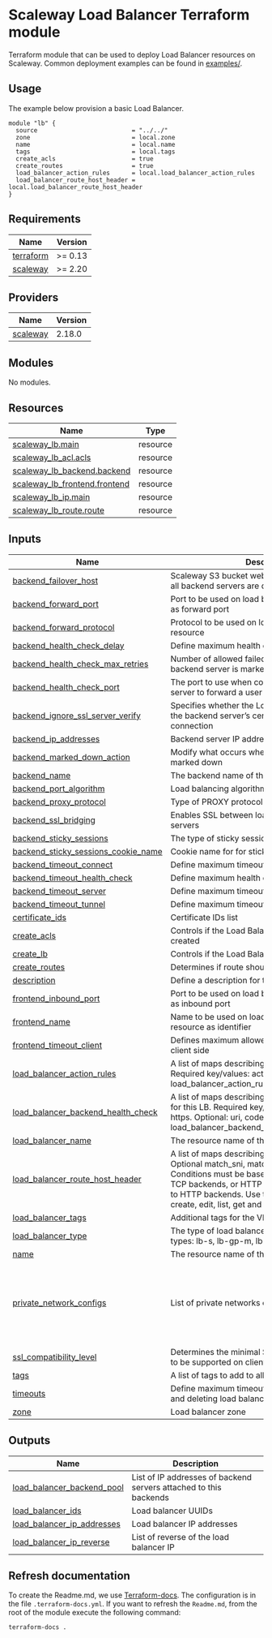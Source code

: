 <!-- BEGIN_TF_DOCS -->
# Scaleway Load Balancer Terraform module

Terraform module that can be used to deploy Load Balancer resources on Scaleway. Common deployment examples can be found in [examples/](./examples).

## Usage

The example below provision a basic Load Balancer.

``` hcl
module "lb" {
  source                          = "../../"
  zone                            = local.zone
  name                            = local.name
  tags                            = local.tags
  create_acls                     = true
  create_routes                   = true
  load_balancer_action_rules      = local.load_balancer_action_rules
  load_balancer_route_host_header = local.load_balancer_route_host_header
}
```

## Requirements

| Name | Version |
|------|---------|
| <a name="requirement_terraform"></a> [terraform](#requirement\_terraform) | >= 0.13 |
| <a name="requirement_scaleway"></a> [scaleway](#requirement\_scaleway) | >= 2.20 |

## Providers

| Name | Version |
|------|---------|
| <a name="provider_scaleway"></a> [scaleway](#provider\_scaleway) | 2.18.0 |

## Modules

No modules.

## Resources

| Name | Type |
|------|------|
| [scaleway_lb.main](https://registry.terraform.io/providers/scaleway/scaleway/latest/docs/resources/lb) | resource |
| [scaleway_lb_acl.acls](https://registry.terraform.io/providers/scaleway/scaleway/latest/docs/resources/lb_acl) | resource |
| [scaleway_lb_backend.backend](https://registry.terraform.io/providers/scaleway/scaleway/latest/docs/resources/lb_backend) | resource |
| [scaleway_lb_frontend.frontend](https://registry.terraform.io/providers/scaleway/scaleway/latest/docs/resources/lb_frontend) | resource |
| [scaleway_lb_ip.main](https://registry.terraform.io/providers/scaleway/scaleway/latest/docs/resources/lb_ip) | resource |
| [scaleway_lb_route.route](https://registry.terraform.io/providers/scaleway/scaleway/latest/docs/resources/lb_route) | resource |

## Inputs

| Name | Description | Type | Default | Required |
|------|-------------|------|---------|:--------:|
| <a name="input_backend_failover_host"></a> [backend\_failover\_host](#input\_backend\_failover\_host) | Scaleway S3 bucket website to be served in case all backend servers are down | `string` | `null` | no |
| <a name="input_backend_forward_port"></a> [backend\_forward\_port](#input\_backend\_forward\_port) | Port to be used on load balancer backend resource as forward port | `number` | `80` | no |
| <a name="input_backend_forward_protocol"></a> [backend\_forward\_protocol](#input\_backend\_forward\_protocol) | Protocol to be used on load balancer backend resource | `string` | `"tcp"` | no |
| <a name="input_backend_health_check_delay"></a> [backend\_health\_check\_delay](#input\_backend\_health\_check\_delay) | Define maximum health check | `string` | `"1m0s"` | no |
| <a name="input_backend_health_check_max_retries"></a> [backend\_health\_check\_max\_retries](#input\_backend\_health\_check\_max\_retries) | Number of allowed failed HC requests before the backend server is marked down | `number` | `2` | no |
| <a name="input_backend_health_check_port"></a> [backend\_health\_check\_port](#input\_backend\_health\_check\_port) | The port to use when connecting to a backend server to forward a user session | `number` | `80` | no |
| <a name="input_backend_ignore_ssl_server_verify"></a> [backend\_ignore\_ssl\_server\_verify](#input\_backend\_ignore\_ssl\_server\_verify) | Specifies whether the Load Balancer should check the backend server’s certificate before initiating a connection | `bool` | `false` | no |
| <a name="input_backend_ip_addresses"></a> [backend\_ip\_addresses](#input\_backend\_ip\_addresses) | Backend server IP addresses list (IPv4 or IPv6) | `list(string)` | `[]` | no |
| <a name="input_backend_marked_down_action"></a> [backend\_marked\_down\_action](#input\_backend\_marked\_down\_action) | Modify what occurs when a backend server is marked down | `string` | `"none"` | no |
| <a name="input_backend_name"></a> [backend\_name](#input\_backend\_name) | The backend name of the load balancer. | `string` | `null` | no |
| <a name="input_backend_port_algorithm"></a> [backend\_port\_algorithm](#input\_backend\_port\_algorithm) | Load balancing algorithm | `string` | `"roundrobin"` | no |
| <a name="input_backend_proxy_protocol"></a> [backend\_proxy\_protocol](#input\_backend\_proxy\_protocol) | Type of PROXY protocol to enable | `string` | `"none"` | no |
| <a name="input_backend_ssl_bridging"></a> [backend\_ssl\_bridging](#input\_backend\_ssl\_bridging) | Enables SSL between load balancer and backend servers | `bool` | `false` | no |
| <a name="input_backend_sticky_sessions"></a> [backend\_sticky\_sessions](#input\_backend\_sticky\_sessions) | The type of sticky session | `string` | `null` | no |
| <a name="input_backend_sticky_sessions_cookie_name"></a> [backend\_sticky\_sessions\_cookie\_name](#input\_backend\_sticky\_sessions\_cookie\_name) | Cookie name for for sticky sessions | `string` | `null` | no |
| <a name="input_backend_timeout_connect"></a> [backend\_timeout\_connect](#input\_backend\_timeout\_connect) | Define maximum timeout for server | `string` | `"2.5s"` | no |
| <a name="input_backend_timeout_health_check"></a> [backend\_timeout\_health\_check](#input\_backend\_timeout\_health\_check) | Define maximum health check | `string` | `"30s"` | no |
| <a name="input_backend_timeout_server"></a> [backend\_timeout\_server](#input\_backend\_timeout\_server) | Define maximum timeout for server | `string` | `"1s"` | no |
| <a name="input_backend_timeout_tunnel"></a> [backend\_timeout\_tunnel](#input\_backend\_timeout\_tunnel) | Define maximum timeout for tunnel | `string` | `"3s"` | no |
| <a name="input_certificate_ids"></a> [certificate\_ids](#input\_certificate\_ids) | Certificate IDs list | `list(string)` | `null` | no |
| <a name="input_create_acls"></a> [create\_acls](#input\_create\_acls) | Controls if the Load Balancer ACl Rules should be created | `bool` | `true` | no |
| <a name="input_create_lb"></a> [create\_lb](#input\_create\_lb) | Controls if the Load Balancer should be created | `bool` | `true` | no |
| <a name="input_create_routes"></a> [create\_routes](#input\_create\_routes) | Determines if route should be created | `bool` | `false` | no |
| <a name="input_description"></a> [description](#input\_description) | Define a description for the Load balancer | `string` | `null` | no |
| <a name="input_frontend_inbound_port"></a> [frontend\_inbound\_port](#input\_frontend\_inbound\_port) | Port to be used on load balancer frontend resource as inbound port | `number` | `443` | no |
| <a name="input_frontend_name"></a> [frontend\_name](#input\_frontend\_name) | Name to be used on load balancer frontend resource as identifier | `string` | `""` | no |
| <a name="input_frontend_timeout_client"></a> [frontend\_timeout\_client](#input\_frontend\_timeout\_client) | Defines maximum allowed inactivity time on the client side | `string` | `"30s"` | no |
| <a name="input_load_balancer_action_rules"></a> [load\_balancer\_action\_rules](#input\_load\_balancer\_action\_rules) | A list of maps describing the ACL Rules for this LB. Required key/values: actions, rules. (default to load\_balancer\_action\_rules[count.index]) | `any` | `[]` | no |
| <a name="input_load_balancer_backend_health_check"></a> [load\_balancer\_backend\_health\_check](#input\_load\_balancer\_backend\_health\_check) | A list of maps describing the Health check method for this LB. Required key/values: type: tcp, http, https. Optional: uri, code, sni.  (default to load\_balancer\_backend\_health\_check[count.index] | `any` | n/a | yes |
| <a name="input_load_balancer_name"></a> [load\_balancer\_name](#input\_load\_balancer\_name) | The resource name of the load balancer. | `string` | `""` | no |
| <a name="input_load_balancer_route_host_header"></a> [load\_balancer\_route\_host\_header](#input\_load\_balancer\_route\_host\_header) | A list of maps describing the load balancer routes. Optional match\_sni, match\_host\_header. Conditions must be based on SNI for direction to TCP backends, or HTTP host headers for direction to HTTP backends. Use the routes endpoint to create, edit, list, get and delete your routes. | `any` | `[]` | no |
| <a name="input_load_balancer_tags"></a> [load\_balancer\_tags](#input\_load\_balancer\_tags) | Additional tags for the VPC | `list(string)` | `[]` | no |
| <a name="input_load_balancer_type"></a> [load\_balancer\_type](#input\_load\_balancer\_type) | The type of load balancer to create. Possible types: lb-s, lb-gp-m, lb-gp-l, lb-gp-xl | `string` | `"LB-S"` | no |
| <a name="input_name"></a> [name](#input\_name) | The resource name of the load balancer. | `string` | `"scaleway-lb-module"` | no |
| <a name="input_private_network_configs"></a> [private\_network\_configs](#input\_private\_network\_configs) | List of private networks configurations | <pre>list(object({<br>    private_network = object({<br>      id           = string<br>      dhcp_enabled = bool<br>      static_ips   = list(string)<br>    })<br>  }))</pre> | `[]` | no |
| <a name="input_ssl_compatibility_level"></a> [ssl\_compatibility\_level](#input\_ssl\_compatibility\_level) | Determines the minimal SSL version which needs to be supported on client side. | `string` | `"ssl_compatibility_level_modern"` | no |
| <a name="input_tags"></a> [tags](#input\_tags) | A list of tags to add to all resources | `list(string)` | `[]` | no |
| <a name="input_timeouts"></a> [timeouts](#input\_timeouts) | Define maximum timeout for creating, updating, and deleting load balancer resources | `map(string)` | `{}` | no |
| <a name="input_zone"></a> [zone](#input\_zone) | Load balancer zone | `string` | `"fr-par-1"` | no |

## Outputs

| Name | Description |
|------|-------------|
| <a name="output_load_balancer_backend_pool"></a> [load\_balancer\_backend\_pool](#output\_load\_balancer\_backend\_pool) | List of IP addresses of backend servers attached to this backends |
| <a name="output_load_balancer_ids"></a> [load\_balancer\_ids](#output\_load\_balancer\_ids) | Load balancer UUIDs |
| <a name="output_load_balancer_ip_addresses"></a> [load\_balancer\_ip\_addresses](#output\_load\_balancer\_ip\_addresses) | Load balancer IP addresses |
| <a name="output_load_balancer_ip_reverse"></a> [load\_balancer\_ip\_reverse](#output\_load\_balancer\_ip\_reverse) | List of reverse of the load balancer IP |

## Refresh documentation

To create the Readme.md, we use [Terraform-docs](https://terraform-docs.io/). The configuration is in the file `.terraform-docs.yml`.
If you want to refresh the `Readme.md`, from the root of the module execute the following command:

``` shell
terraform-docs .
```
<!-- END_TF_DOCS -->
